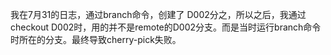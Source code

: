 我在7月31的日志，通过branch命令，创建了 D002分之，所以之后，我通过checkout D002时，用的并不是remote的D002分支。而是当时运行branch命令时所在的分支。最终导致cherry-pick失败。
